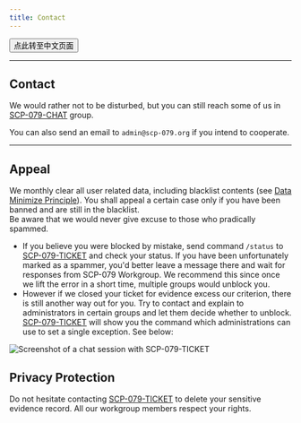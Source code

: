 ```yaml
---
title: Contact
---
```


<button onmouseover="PlaySound('totop1')" onmouseout="StopSound('totop1')" onclick="window.location.href = '/contact-zh/';" class="zh">点此转至中文页面</button>

---

## Contact

We would rather not to be disturbed, but you can still reach some of us in [SCP-079-CHAT](https://t.me/SCP_079_CHAT) group.

You can also send an email to `admin@scp-079.org` if you intend to cooperate.

---

## Appeal

We monthly clear all user related data, including blacklist contents (see [Data Minimize Principle](/principles/#data-minimize-principle)). You shall appeal a certain case only if you have been banned and are still in the blacklist.
<br>Be aware that we would never give excuse to those who pradically spammed.

- If you believe you were blocked by mistake, send command `/status` to [SCP-079-TICKET](https://t.me/SCP_079_TICKET_BOT) and check your status. If you have been unfortunately marked as a spammer, you'd better leave a message there and wait for responses from SCP-079 Workgroup. We recommend this since once we lift the error in a short time, multiple groups would unblock you.
- However if we closed your ticket for evidence excess our criterion, there is still another way out for you. Try to contact and explain to administrators in certain groups and let them decide whether to unblock. [SCP-079-TICKET](https://t.me/SCP_079_TICKET_BOT) will show you the command which administrations can use to set a single exception. See below:

![Screenshot of a chat session with SCP-079-TICKET](/images/ticket-appeal.png)

## Privacy Protection

Do not hesitate contacting [SCP-079-TICKET](https://t.me/SCP_079_TICKET_BOT) to delete your sensitive evidence record. All our workgroup members respect your rights.

<audio src="/audio/page/contact.ogg" autoplay></audio>
